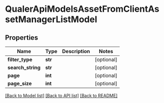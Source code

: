 # QualerApiModelsAssetFromClientAssetManagerListModel

## Properties
Name | Type | Description | Notes
------------ | ------------- | ------------- | -------------
**filter_type** | **str** |  | [optional] 
**search_string** | **str** |  | [optional] 
**page** | **int** |  | [optional] 
**page_size** | **int** |  | [optional] 

[[Back to Model list]](../README.md#documentation-for-models) [[Back to API list]](../README.md#documentation-for-api-endpoints) [[Back to README]](../README.md)


